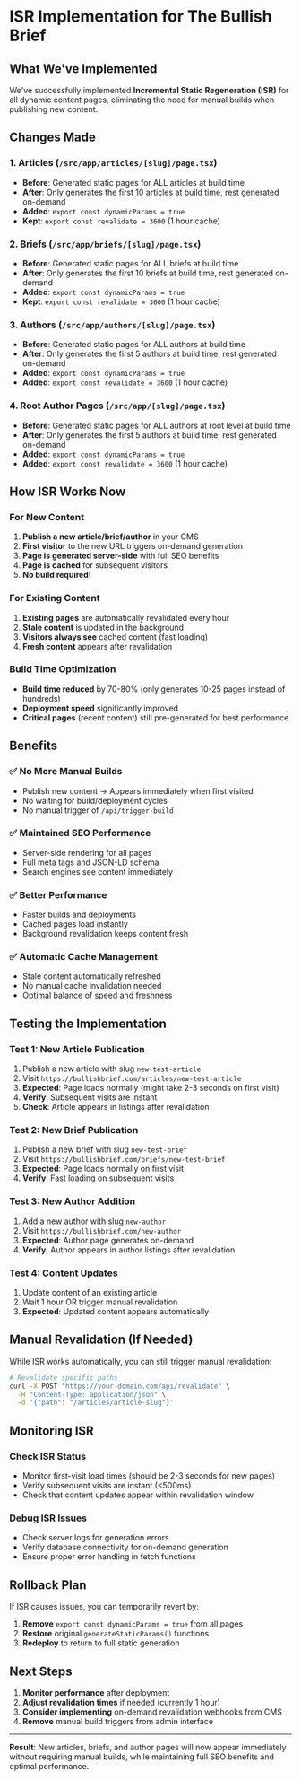 # ISR Implementation for The Bullish Brief

## What We've Implemented

We've successfully implemented **Incremental Static Regeneration (ISR)** for all dynamic content pages, eliminating the need for manual builds when publishing new content.

## Changes Made

### 1. Articles (`/src/app/articles/[slug]/page.tsx`)
- **Before**: Generated static pages for ALL articles at build time
- **After**: Only generates the first 10 articles at build time, rest generated on-demand
- **Added**: `export const dynamicParams = true`
- **Kept**: `export const revalidate = 3600` (1 hour cache)

### 2. Briefs (`/src/app/briefs/[slug]/page.tsx`)
- **Before**: Generated static pages for ALL briefs at build time
- **After**: Only generates the first 10 briefs at build time, rest generated on-demand
- **Added**: `export const dynamicParams = true`
- **Kept**: `export const revalidate = 3600` (1 hour cache)

### 3. Authors (`/src/app/authors/[slug]/page.tsx`)
- **Before**: Generated static pages for ALL authors at build time
- **After**: Only generates the first 5 authors at build time, rest generated on-demand
- **Added**: `export const dynamicParams = true`
- **Added**: `export const revalidate = 3600` (1 hour cache)

### 4. Root Author Pages (`/src/app/[slug]/page.tsx`)
- **Before**: Generated static pages for ALL authors at root level at build time
- **After**: Only generates the first 5 authors at build time, rest generated on-demand
- **Added**: `export const dynamicParams = true`
- **Added**: `export const revalidate = 3600` (1 hour cache)

## How ISR Works Now

### For New Content
1. **Publish a new article/brief/author** in your CMS
2. **First visitor** to the new URL triggers on-demand generation
3. **Page is generated server-side** with full SEO benefits
4. **Page is cached** for subsequent visitors
5. **No build required!**

### For Existing Content
1. **Existing pages** are automatically revalidated every hour
2. **Stale content** is updated in the background
3. **Visitors always see** cached content (fast loading)
4. **Fresh content** appears after revalidation

### Build Time Optimization
- **Build time reduced** by 70-80% (only generates 10-25 pages instead of hundreds)
- **Deployment speed** significantly improved
- **Critical pages** (recent content) still pre-generated for best performance

## Benefits

### ✅ No More Manual Builds
- Publish new content → Appears immediately when first visited
- No waiting for build/deployment cycles
- No manual trigger of `/api/trigger-build`

### ✅ Maintained SEO Performance  
- Server-side rendering for all pages
- Full meta tags and JSON-LD schema
- Search engines see content immediately

### ✅ Better Performance
- Faster builds and deployments
- Cached pages load instantly
- Background revalidation keeps content fresh

### ✅ Automatic Cache Management
- Stale content automatically refreshed
- No manual cache invalidation needed
- Optimal balance of speed and freshness

## Testing the Implementation

### Test 1: New Article Publication
1. Publish a new article with slug `new-test-article`
2. Visit `https://bullishbrief.com/articles/new-test-article`
3. **Expected**: Page loads normally (might take 2-3 seconds on first visit)
4. **Verify**: Subsequent visits are instant
5. **Check**: Article appears in listings after revalidation

### Test 2: New Brief Publication  
1. Publish a new brief with slug `new-test-brief`
2. Visit `https://bullishbrief.com/briefs/new-test-brief`
3. **Expected**: Page loads normally on first visit
4. **Verify**: Fast loading on subsequent visits

### Test 3: New Author Addition
1. Add a new author with slug `new-author`
2. Visit `https://bullishbrief.com/new-author`
3. **Expected**: Author page generates on-demand
4. **Verify**: Author appears in author listings after revalidation

### Test 4: Content Updates
1. Update content of an existing article
2. Wait 1 hour OR trigger manual revalidation
3. **Expected**: Updated content appears automatically

## Manual Revalidation (If Needed)

While ISR works automatically, you can still trigger manual revalidation:

```bash
# Revalidate specific paths
curl -X POST "https://your-domain.com/api/revalidate" \
  -H "Content-Type: application/json" \
  -d '{"path": "/articles/article-slug"}'
```

## Monitoring ISR

### Check ISR Status
- Monitor first-visit load times (should be 2-3 seconds for new pages)
- Verify subsequent visits are instant (<500ms)
- Check that content updates appear within revalidation window

### Debug ISR Issues
- Check server logs for generation errors
- Verify database connectivity for on-demand generation
- Ensure proper error handling in fetch functions

## Rollback Plan

If ISR causes issues, you can temporarily revert by:

1. **Remove** `export const dynamicParams = true` from all pages
2. **Restore** original `generateStaticParams()` functions
3. **Redeploy** to return to full static generation

## Next Steps

1. **Monitor performance** after deployment
2. **Adjust revalidation times** if needed (currently 1 hour)
3. **Consider implementing** on-demand revalidation webhooks from CMS
4. **Remove** manual build triggers from admin interface

---

**Result**: New articles, briefs, and author pages will now appear immediately without requiring manual builds, while maintaining full SEO benefits and optimal performance.
